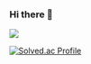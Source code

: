 ### Hi there 👋

<a href="https://www.instagram.com/kil_hy_in/" target="_blank"><img src="https://img.shields.io/badge/kil_hy_in-E4405F?style=flat-square&logo=Instagram&logoColor=white"/></a>

[![Solved.ac Profile](http://mazassumnida.wtf/api/generate_badge?boj=kilhyeongin)](https://solved.ac/kilhyeongin)<br/>
